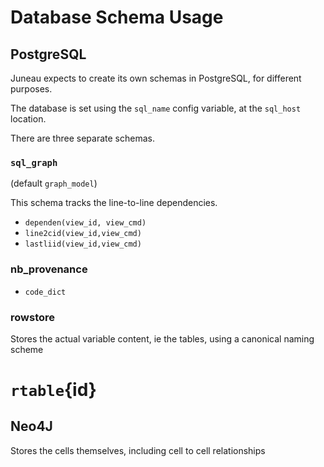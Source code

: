 # Database Schema Usage

## PostgreSQL

Juneau expects to create its own schemas in PostgreSQL, for different purposes.

The database is set using the `sql_name` config variable, at the `sql_host` location.

There are three separate schemas.

### `sql_graph` 

(default `graph_model`)

This schema tracks the line-to-line dependencies.

* `dependen(view_id, view_cmd)`
* `line2cid(view_id,view_cmd)`
* `lastliid(view_id,view_cmd)`

### nb_provenance

* `code_dict`

### rowstore

Stores the actual variable content, ie the tables, using a canonical naming scheme

# `rtable`{id}

## Neo4J

Stores the cells themselves, including cell to cell relationships
